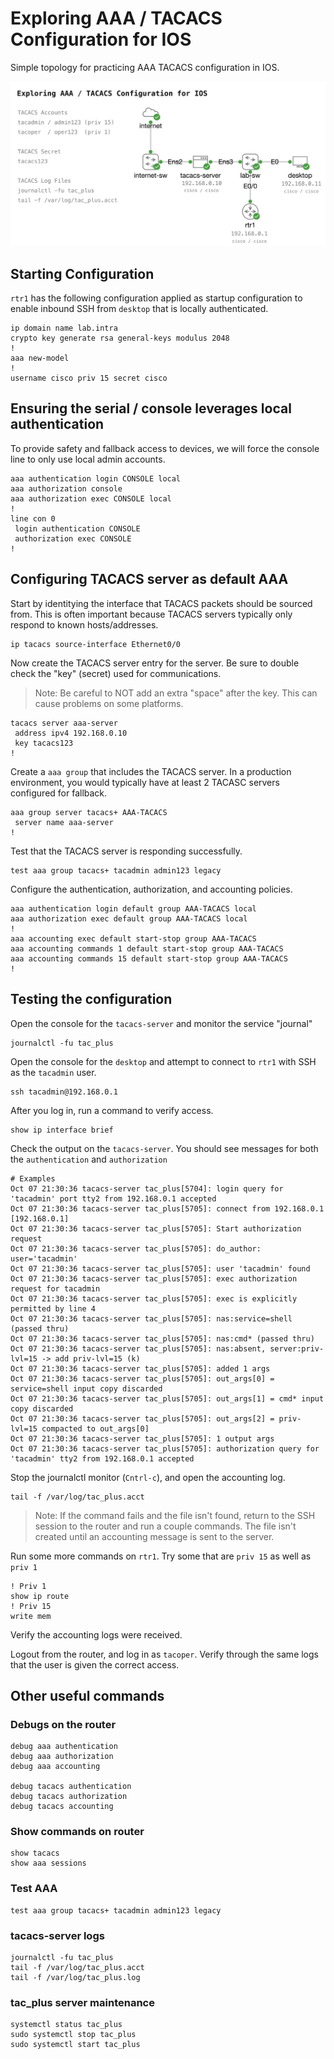 # Exploring AAA / TACACS Configuration for IOS 
Simple topology for practicing AAA TACACS configuration in IOS.

![](topology.jpg)

## Starting Configuration 

`rtr1` has the following configuration applied as startup configuration to enable inbound SSH from `desktop` that is locally authenticated. 

```
ip domain name lab.intra 
crypto key generate rsa general-keys modulus 2048
! 
aaa new-model
! 
username cisco priv 15 secret cisco
```


## Ensuring the serial / console leverages local authentication 
To provide safety and fallback access to devices, we will force the console line to only use local admin accounts. 

```
aaa authentication login CONSOLE local
aaa authorization console
aaa authorization exec CONSOLE local 
!
line con 0
 login authentication CONSOLE
 authorization exec CONSOLE
!
```

## Configuring TACACS server as default AAA 

Start by identitying the interface that TACACS packets should be sourced from. This is often important because TACACS servers typically only respond to known hosts/addresses. 

```
ip tacacs source-interface Ethernet0/0 
```

Now create the TACACS server entry for the server. Be sure to double check the "key" (secret) used for communications. 

> Note: Be careful to NOT add an extra "space" after the key. This can cause problems on some platforms. 

```
tacacs server aaa-server
 address ipv4 192.168.0.10
 key tacacs123
!
```

Create a `aaa group` that includes the TACACS server. In a production environment, you would typically have at least 2 TACASC servers configured for fallback.

```
aaa group server tacacs+ AAA-TACACS
 server name aaa-server
!
```

Test that the TACACS server is responding successfully. 

```
test aaa group tacacs+ tacadmin admin123 legacy
```

Configure the authentication, authorization, and accounting policies.

```
aaa authentication login default group AAA-TACACS local
aaa authorization exec default group AAA-TACACS local 
!
aaa accounting exec default start-stop group AAA-TACACS
aaa accounting commands 1 default start-stop group AAA-TACACS
aaa accounting commands 15 default start-stop group AAA-TACACS
!
```

## Testing the configuration 

Open the console for the `tacacs-server` and monitor the service "journal"

```
journalctl -fu tac_plus
```

Open the console for the `desktop` and attempt to connect to `rtr1` with SSH as the `tacadmin` user. 

```
ssh tacadmin@192.168.0.1
```

After you log in, run a command to verify access. 

```
show ip interface brief 
```

Check the output on the `tacacs-server`. You should see messages for both the `authentication` and `authorization`

```
# Examples
Oct 07 21:30:36 tacacs-server tac_plus[5704]: login query for 'tacadmin' port tty2 from 192.168.0.1 accepted
Oct 07 21:30:36 tacacs-server tac_plus[5705]: connect from 192.168.0.1 [192.168.0.1]
Oct 07 21:30:36 tacacs-server tac_plus[5705]: Start authorization request
Oct 07 21:30:36 tacacs-server tac_plus[5705]: do_author: user='tacadmin'
Oct 07 21:30:36 tacacs-server tac_plus[5705]: user 'tacadmin' found
Oct 07 21:30:36 tacacs-server tac_plus[5705]: exec authorization request for tacadmin
Oct 07 21:30:36 tacacs-server tac_plus[5705]: exec is explicitly permitted by line 4
Oct 07 21:30:36 tacacs-server tac_plus[5705]: nas:service=shell (passed thru)
Oct 07 21:30:36 tacacs-server tac_plus[5705]: nas:cmd* (passed thru)
Oct 07 21:30:36 tacacs-server tac_plus[5705]: nas:absent, server:priv-lvl=15 -> add priv-lvl=15 (k)
Oct 07 21:30:36 tacacs-server tac_plus[5705]: added 1 args
Oct 07 21:30:36 tacacs-server tac_plus[5705]: out_args[0] = service=shell input copy discarded
Oct 07 21:30:36 tacacs-server tac_plus[5705]: out_args[1] = cmd* input copy discarded
Oct 07 21:30:36 tacacs-server tac_plus[5705]: out_args[2] = priv-lvl=15 compacted to out_args[0]
Oct 07 21:30:36 tacacs-server tac_plus[5705]: 1 output args
Oct 07 21:30:36 tacacs-server tac_plus[5705]: authorization query for 'tacadmin' tty2 from 192.168.0.1 accepted
```

Stop the journalctl monitor (`Cntrl-c`), and open the accounting log. 

```
tail -f /var/log/tac_plus.acct
```

> Note: If the command fails and the file isn't found, return to the SSH session to the router and run a couple commands.  The file isn't created until an accounting message is sent to the server. 

Run some more commands on `rtr1`. Try some that are `priv 15` as well as `priv 1` 

```
! Priv 1
show ip route 
! Priv 15 
write mem
```

Verify the accounting logs were received. 

Logout from the router, and log in as `tacoper`. Verify through the same logs that the user is given the correct access.  

## Other useful commands

### Debugs on the router 

```
debug aaa authentication
debug aaa authorization 
debug aaa accounting 

debug tacacs authentication
debug tacacs authorization
debug tacacs accounting 
```

### Show commands on router 

```
show tacacs
show aaa sessions 
```

### Test AAA 

```
test aaa group tacacs+ tacadmin admin123 legacy
```

### tacacs-server logs 

```
journalctl -fu tac_plus 
tail -f /var/log/tac_plus.acct 
tail -f /var/log/tac_plus.log
```

### tac_plus server maintenance 

```
systemctl status tac_plus 
sudo systemctl stop tac_plus 
sudo systemctl start tac_plus 
```